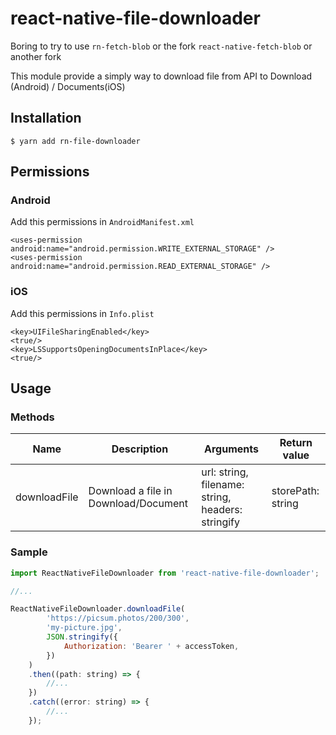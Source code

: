 # react-native-file-downloader

Boring to try to use `rn-fetch-blob` or the fork `react-native-fetch-blob` or another fork

This module provide a simply way to download file from API to Download (Android) / Documents(iOS)

## Installation

`$ yarn add rn-file-downloader`

## Permissions

### Android

Add this permissions in `AndroidManifest.xml`

```
<uses-permission android:name="android.permission.WRITE_EXTERNAL_STORAGE" />
<uses-permission android:name="android.permission.READ_EXTERNAL_STORAGE" />
```

### iOS

Add this permissions in `Info.plist`

```
<key>UIFileSharingEnabled</key>
<true/>
<key>LSSupportsOpeningDocumentsInPlace</key>
<true/>
```

## Usage

### Methods

| Name               | Description                                                     | Arguments                                         | Return value      |
|--------------------|-----------------------------------------------------------------|---------------------------------------------------|-------------------|
| downloadFile       | Download a file in Download/Document | url: string, filename: string, headers: stringify | storePath: string |


### Sample

```javascript
import ReactNativeFileDownloader from 'react-native-file-downloader';

//...

ReactNativeFileDownloader.downloadFile(
        'https://picsum.photos/200/300',
        'my-picture.jpg',
        JSON.stringify({
            Authorization: 'Bearer ' + accessToken,
        })
    )
    .then((path: string) => {
        //...
    })
    .catch((error: string) => {
        //...
    });
```
